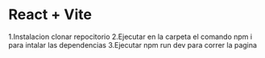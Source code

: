 # React + Vite

1.Instalacion clonar repocitorio
2.Ejecutar en la carpeta el comando npm i para intalar las dependencias
3.Ejecutar npm run dev para correr la pagina